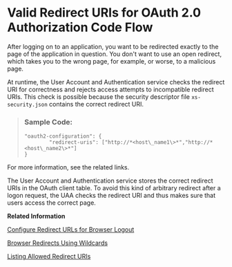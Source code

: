 <!-- loio4f28d335fa2543d7b24e27f7e8e399f7 -->

# Valid Redirect URIs for OAuth 2.0 Authorization Code Flow

After logging on to an application, you want to be redirected exactly to the page of the application in question. You don't want to use an open redirect, which takes you to the wrong page, for example, or worse, to a malicious page.

At runtime, the User Account and Authentication service checks the redirect URI for correctness and rejects access attempts to incompatible redirect URIs. This check is possible because the security descriptor file `xs-security.json` contains the correct redirect URI.

> ### Sample Code:  
> ```
> "oauth2-configuration": {
>         "redirect-uris": ["http://*<host\_name1\>*","http://*<host\_name2\>*"] 
> }
> ```

For more information, see the related links.

The User Account and Authentication service stores the correct redirect URIs in the OAuth client table. To avoid this kind of arbitrary redirect after a logon request, the UAA checks the redirect URI and thus makes sure that users access the correct page.

**Related Information**  


[Configure Redirect URLs for Browser Logout](configure-redirect-urls-for-browser-logout-690931c.md "To avoid open redirect attacks, direct users to a safe and valid URL when they log out.")

[Browser Redirects Using Wildcards](browser-redirects-using-wildcards-88eb3e8.md "You want to configure browser redirect URLs for multiple external web sites of your company. We recommend that you specify absolute URLs and avoid using wildcards.")

[Listing Allowed Redirect URIs](../60-security/security-considerations-for-the-sap-authorization-and-trust-management-service-f117cab.md#loio88b7d9d4c6ff4498b48dbc0b7be8a294 "The application security descriptor (xs-security.json) includes the redirect-uris parameter. This parameter contains a list of the redirect URIs that SAP BTP checks for when redirecting. If your landscape domain or custom domain isn't on this list, including wildcards, the SAP Authorization and Trust Management service won't redirect users there.")

